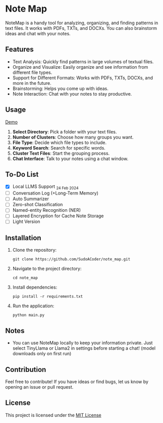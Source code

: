 # Note Map

NoteMap is a handy tool for analyzing, organizing, and finding patterns in text files. It works with PDFs, TXTs, and DOCXs. You can also brainstorm ideas and chat with your notes.

## Features

- Text Analysis: Quickly find patterns in large volumes of textual files.
- Organize and Visualize: Easily organize and see information from different file types.
- Support for Different Formats: Works with PDFs, TXTs, DOCXs, and more in the future.
- Brainstorming: Helps you come up with ideas.
- Note Interaction: Chat with your notes to stay productive.

## Usage

[Demo](https://github.com/SudoACoder/note_map/assets/58640233/8b961b4d-0845-49d3-94a0-82e9e8c835b9)

1. **Select Directory**: Pick a folder with your text files.
2. **Number of Clusters**: Choose how many groups you want.
3. **File Type**: Decide which file types to include.
4. **Keyword Search**: Search for specific words.
5. **Cluster Text Files**: Start the grouping process.
6. **Chat Interface**: Talk to your notes using a chat window.

## To-Do List

- [x] Local LLMS Support <sub>24 Feb 2024</sub>
- [ ] Conversation Log (+Long-Term Memory)
- [ ] Auto Summarizer
- [ ] Zero-shot Classification
- [ ] Named-entity Recognition (NER)
- [ ] Layered Encryption for Cache Note Storage
- [ ] Light Version

## Installation
1. Clone the repository:
   ```
   git clone https://github.com/SudoACoder/note_map.git
   ```

2. Navigate to the project directory:
   ```
   cd note_map
   ```

3. Install dependencies:
   ```
   pip install -r requirements.txt
   ```

4. Run the application:
   ```
   python main.py
   ```
   
## Notes

- You can use NoteMap locally to keep your information private. Just select TinyLlama or Llama2 in settings before starting a chat! (model downloads only on first run)

## Contribution

Feel free to contribute! If you have ideas or find bugs, let us know by opening an issue or pull request.

## License

This project is licensed under the [MIT License](https://opensource.org/licenses/MIT)
